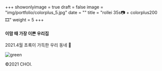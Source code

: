 +++
showonlyimage = true
draft = false
image = "img/portfolio/colorplus_5.jpg"
date = ""
title = "rollei 35s📷 + colorplus200🎞"
weight = 5
+++

#### 이맘 때 가장 이쁜 우리집

2021.4월
초록이 가득한 우리 동네 🌴

![green][1]

[1]: https://jisun-choi.github.io/choi//img/portfolio/colorplus_5.jpg

©2021 CHOI.
